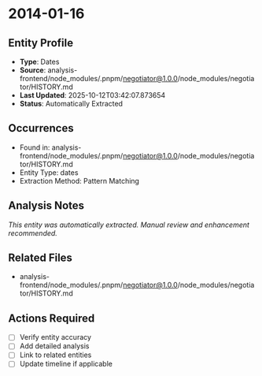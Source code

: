# 2014-01-16

## Entity Profile
- **Type**: Dates
- **Source**: analysis-frontend/node_modules/.pnpm/negotiator@1.0.0/node_modules/negotiator/HISTORY.md
- **Last Updated**: 2025-10-12T03:42:07.873654
- **Status**: Automatically Extracted

## Occurrences
- Found in: analysis-frontend/node_modules/.pnpm/negotiator@1.0.0/node_modules/negotiator/HISTORY.md
- Entity Type: dates
- Extraction Method: Pattern Matching

## Analysis Notes
*This entity was automatically extracted. Manual review and enhancement recommended.*

## Related Files
- analysis-frontend/node_modules/.pnpm/negotiator@1.0.0/node_modules/negotiator/HISTORY.md

## Actions Required
- [ ] Verify entity accuracy
- [ ] Add detailed analysis
- [ ] Link to related entities
- [ ] Update timeline if applicable
